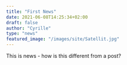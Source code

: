 ```yaml
---
title: "First News"
date: 2021-06-08T14:25:34+02:00
draft: false
author: "Cyrille"
type: "news"
featured_image: "/images/site/Satellit.jpg"
---
```


This is news - how is this different from a post?


